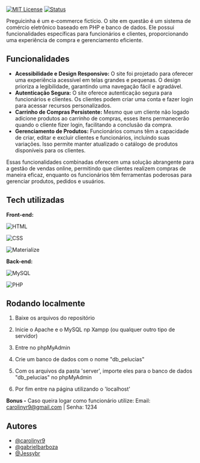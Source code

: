 [![MIT License](https://img.shields.io/badge/License-MIT-green.svg)](https://choosealicense.com/licenses/mit/)  [![Status](https://img.shields.io/badge/Status-Progresso-%2322af2e?style=flat)](https://choosealicense.com/licenses/mit/)

Preguicinha é um e-commerce fictício. O site em questão é um sistema de comércio eletrônico baseado em PHP e banco de dados. Ele possui funcionalidades específicas para funcionários e clientes, proporcionando uma experiência de compra e gerenciamento eficiente.


## Funcionalidades

- **Acessibilidade e Design Responsivo:**
O site foi projetado para oferecer uma experiência acessível em telas grandes e pequenas. O design prioriza a legibilidade, garantindo uma navegação fácil e agradável.
- **Autenticação Segura:**
O site oferece autenticação segura para funcionários e clientes. Os clientes podem criar uma conta e fazer login para acessar recursos personalizados.
- **Carrinho de Compras Persistente:**
Mesmo que um cliente não logado adicione produtos ao carrinho de compras, esses itens permanecerão quando o cliente fizer login, facilitando a conclusão da compra.
- **Gerenciamento de Produtos:**
Funcionários comuns têm a capacidade de criar, editar e excluir clientes e funcionários, incluindo suas variações. Isso permite manter atualizado o catálogo de produtos disponíveis para os clientes.

Essas funcionalidades combinadas oferecem uma solução abrangente para a gestão de vendas online, permitindo que clientes realizem compras de maneira eficaz, enquanto os funcionários têm ferramentas poderosas para gerenciar produtos, pedidos e usuários.

## Tech utilizadas

**Front-end:** 

![HTML](https://img.shields.io/badge/HTML-DD4B25?style=for-the-badge&logo=html5&logoColor=white)

![CSS](https://img.shields.io/badge/CSS-254BDD?&style=for-the-badge&logo=css3&logoColor=white)

![Materialize](https://img.shields.io/badge/Materialize-EC767D?style=for-the-badge&logo=materialize&logoColor=white)

**Back-end:** 

![MySQL](https://img.shields.io/badge/MySQL-00000F?style=for-the-badge&logo=mysql&logoColor=white)

![PHP](https://img.shields.io/badge/PHP-777BB4?style=for-the-badge&logo=php&logoColor=white)


## Rodando localmente

1. Baixe os arquivos do repositório

2. Inicie o Apache e o MySQL np Xampp (ou qualquer outro tipo de servidor)

3. Entre no phpMyAdmin

4. Crie um banco de dados com o nome "db_pelucias"

5. Com os arquivos da pasta 'server', importe eles para o banco de dados "db_pelucias" no phpMyAdmin

6. Por fim entre na página utilizando o 'localhost'

**Bonus -** Caso queira logar como funcionário utilize:
Email: carolinyr9@gmail.com  | Senha: 1234


## Autores

- [@carolinyr9](https://github.com/carolinyr9)
- [@gabrieIbarboza](https://github.com/gabrieIbarboza)
- [@Jessybr](https://github.com/Jessybr)

